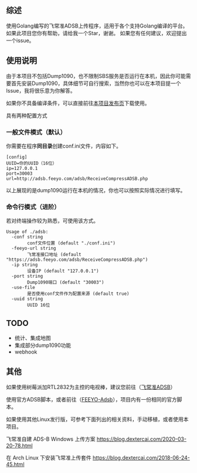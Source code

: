 ## 综述

使用Golang编写的飞常准ADSB上传程序，适用于各个支持Golang编译的平台。
如果此项目您你有帮助，请给我一个Star，谢谢。
如果您有任何建议，欢迎提出一个issue。

## 使用说明

由于本项目不包括Dump1090，也不限制SBS服务是否运行在本机，因此你可能需要首先安装Dump1090，具体细节可自行搜索，当然你也可以在本项目提一个Issue，我将很乐意为你解答。

如果你不具备编译条件，可以直接前往[本项目发布页](https://github.com/dextercai/feeyo-adsb-golang/releases)下载使用。

具有两种配置方式

### 一般文件模式（默认）

你需要在程序**同目录**创建conf.ini文件，内容如下。

```
[config]
UUID=你的UUID（16位）
ip=127.0.0.1
port=30003
url=http://adsb.feeyo.com/adsb/ReceiveCompressADSB.php
```

以上展现的是dump1090运行在本机的情况，你也可以按照实际情况进行填写。

### 命令行模式（进阶）

若对终端操作较为熟悉，可使用该方式。

```
Usage of ./adsb:
  -conf string
        conf文件位置 (default "./conf.ini")
  -feeyo-url string
        飞常准接口地址 (default "https://adsb.feeyo.com/adsb/ReceiveCompressADSB.php")
  -ip string
        设备IP (default "127.0.0.1")
  -port string
        Dump1090端口 (default "30003")
  -use-file
        是否使用conf文件作为配置来源 (default true)
  -uuid string
        UUID 16位
```
## TODO
- 统计、集成地图
- 集成部分dump1090功能
- webhook


## 其他

如果使用树莓派加RTL2832为主控的电视棒，建议您前往（[飞常准ADSB](https://flightadsb.variflight.com/)）

使用官方ADSB脚本，或者前往（[FEEYO-Adsb](https://github.com/dextercai/FEEYO-Adsb)），项目内有一份相同的官方脚本。

如果使用其他Linux发行版，可参考下面列出的相关资料，手动移植，或者使用本项目。

飞常准自建 ADS-B Windows 上传方案
https://blog.dextercai.com/2020-03-20-78.html

在 Arch Linux 下安装飞常准上传套件
https://blog.dextercai.com/2018-06-24-45.html


